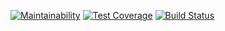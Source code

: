[![Maintainability](https://api.codeclimate.com/v1/badges/b54af6c89f266837f99b/maintainability)](https://codeclimate.com/github/cderche/countdowntimer/maintainability)
[![Test Coverage](https://api.codeclimate.com/v1/badges/b54af6c89f266837f99b/test_coverage)](https://codeclimate.com/github/cderche/countdowntimer/test_coverage)
[![Build Status](https://travis-ci.com/cderche/countdowntimer.svg?branch=master)](https://travis-ci.com/cderche/countdowntimer)
